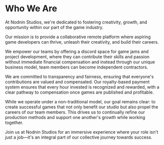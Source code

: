 # Who We Are
At Nodnin Studios, we're dedicated to fostering creativity, growth, and opportunity within our part of the game industry.

Our mission is to provide a collaborative remote platform where aspiring game developers can thrive, unleash their creativity, and build their careers.

We empower our teams by offering a discord space for game jams and project development, where they can contribute their skills and passion without immediate financial compensation and instead through our unique business model, team members can become independent contractors.

We are committed to transparency and fairness, ensuring that everyone's contributions are valued and compensated. Our royalty-based payment system ensures that every hour invested is recognized and rewarded, with a clear pathway to compensation once games are published and profitable.

While we operate under a non-traditional model, our goal remains clear: to create successful games that not only benefit our studio but also propel the careers of our team members. This drives us to continually refine our production methods and support one another's growth while working together.

Join us at Nodnin Studios for an immersive experience where your role isn't just a job—it's an integral part of our collective journey towards success.
